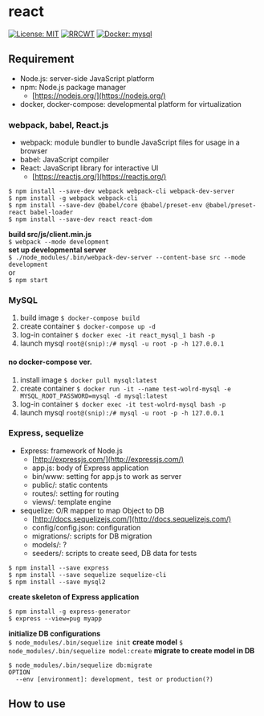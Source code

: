 # react
[![License: MIT](https://img.shields.io/badge/License-MIT-blue.svg)](LICENSE)
[![RRCWT](https://github.com/iamskyrabbit/react/workflows/react/badge.svg)](https://github.com/iamskyrabbit/react/actions)
[![Docker: mysql](http://img.shields.io/badge/Docker-mysql-blue.svg)](mysql/Dockerfile)
## Requirement
- Node.js: server-side JavaScript platform
- npm: Node.js package manager
  - [https://nodejs.org/](https://nodejs.org/)
- docker, docker-compose: developmental platform for virtualization
### webpack, babel, React.js
- webpack: module bundler to bundle JavaScript files for usage in a browser
- babel: JavaScript compiler
- React: JavaScript library for interactive UI
  - [https://reactjs.org/](https://reactjs.org/)
```
$ npm install --save-dev webpack webpack-cli webpack-dev-server
$ npm install -g webpack webpack-cli
$ npm install --save-dev @babel/core @babel/preset-env @babel/preset-react babel-loader
$ npm install --save-dev react react-dom
```
**build src/js/client.min.js**  
`$ webpack --mode development`  
**set up developmental server**  
`$ ./node_modules/.bin/webpack-dev-server --content-base src --mode development`  
or  
`$ npm start`  
### MySQL
1. build image
`$ docker-compose build`
2. create container
`$ docker-compose up -d`
3. log-in container
`$ docker exec -it react_mysql_1 bash -p`
4. launch mysql
`root@(snip):/# mysql -u root -p -h 127.0.0.1`
#### no docker-compose ver.
1. install image
`$ docker pull mysql:latest`
2. create container
`$ docker run -it --name test-wolrd-mysql -e MYSQL_ROOT_PASSWORD=mysql -d mysql:latest`
3. log-in container
`$ docker exec -it test-wolrd-mysql bash -p`
4. launch mysql
`root@(snip):/# mysql -u root -p -h 127.0.0.1`
### Express, sequelize
- Express: framework of Node.js
  - [http://expressjs.com/](http://expressjs.com/)
  - app.js: body of Express application
  - bin/www: setting for app.js to work as server
  - public/: static contents
  - routes/: setting for routing
  - views/: template engine
- sequelize: O/R mapper to map Object to DB
  - [http://docs.sequelizejs.com/](http://docs.sequelizejs.com/)
  - config/config.json: configuration
  - migrations/: scripts for DB migration
  - models/: ?
  - seeders/: scripts to create seed, DB data for tests 
```
$ npm install --save express
$ npm install --save sequelize sequelize-cli
$ npm install --save mysql2
```
**create skeleton of Express application**  
```
$ npm install -g express-generator
$ express --view=pug myapp
```
**initialize DB configurations**  
`$ node_modules/.bin/sequelize init`
**create model**
`$ node_modules/.bin/sequelize model:create`
**migrate to create model in DB**
```
$ node_modules/.bin/sequelize db:migrate
OPTION
  --env [environment]: development, test or production(?)
```
## How to use
